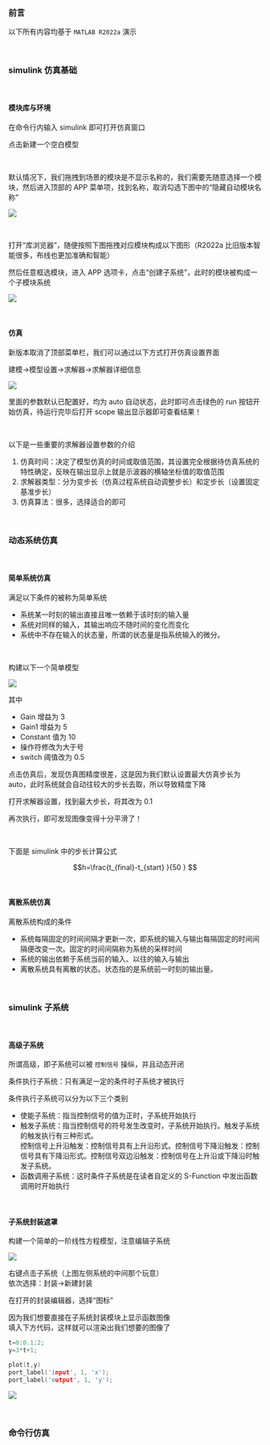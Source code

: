 ### 前言

以下所有内容均基于 `MATLAB R2022a` 演示

<br>

### simulink 仿真基础

<br>

#### 模块库与环境

在命令行内输入 simulink 即可打开仿真窗口

点击新建一个空白模型

<br>

默认情况下，我们拖拽到场景的模块是不显示名称的，我们需要先随意选择一个模块，然后进入顶部的 APP 菜单项，找到名称，取消勾选下图中的“隐藏自动模块名称”

![](./img/simulink/s1.png)

<br>

打开“库浏览器”，随便按照下图拖拽对应模块构成以下图形（R2022a 比旧版本智能很多，布线也更加准确和智能）

然后任意框选模块，进入 APP 选项卡，点击“创建子系统”，此时的模块被构成一个子模块系统

![](./img/simulink/s2.png)

<br>

#### 仿真

新版本取消了顶部菜单栏，我们可以通过以下方式打开仿真设置界面

建模->模型设置->求解器->求解器详细信息

![](./img/simulink/s3.png)

里面的参数默认已配置好，均为 auto 自动状态，此时即可点击绿色的 run 按钮开始仿真，待运行完毕后打开 scope 输出显示器即可查看结果！

<br>

以下是一些重要的求解器设置参数的介绍

1. 仿真时间：决定了模型仿真的时间或取值范围，其设置完全根据待仿真系统的特性确定，反映在输出显示上就是示波器的横轴坐标值的取值范围
2. 求解器类型：分为变步长（仿真过程系统自动调整步长）和定步长（设置固定基准步长）
3. 仿真算法：很多，选择适合的即可

<br>

### 动态系统仿真

<br>

#### 简单系统仿真

满足以下条件的被称为简单系统

- 系统某一时刻的输出直接且唯一依赖于该时刻的输入量
- 系统对同样的输入，其输出响应不随时间的变化而变化
- 系统中不存在输入的状态量，所谓的状态量是指系统输入的微分。

<br>

构建以下一个简单模型

![](./img/simulink/s4.png)

其中

- Gain 增益为 3
- Gain1 增益为 5
- Constant 值为 10
- 操作符修改为大于号
- switch 阈值改为 0.5

点击仿真后，发现仿真图精度很差，这是因为我们默认设置最大仿真步长为 auto，此时系统就会自动往较大的步长去取，所以导致精度下降

打开求解器设置，找到最大步长，将其改为 0.1

再次执行，即可发现图像变得十分平滑了！

<br>

下面是 simulink 中的步长计算公式

$$h=\frac{t_{final}-t_{start} }{50 } $$

<br>

#### 离散系统仿真

离散系统构成的条件

- 系统每隔固定的时间间隔才更新一次，即系统的输入与输出每隔固定的时间间隔便改变一次。固定的时间间隔称为系统的采样时间
- 系统的输出依赖于系统当前的输入、以往的输入与输出
- 离散系统具有离散的状态。状态指的是系统前一时刻的输出量。

<br>

### simulink 子系统

<br>

#### 高级子系统

所谓高级，即子系统可以被 `控制信号` 操纵，并且动态开闭

条件执行子系统：只有满足一定的条件时子系统才被执行

条件执行子系统可以分为以下三个类别

- 使能子系统：指当控制信号的值为正时，子系统开始执行
- 触发子系统：指当控制信号的符号发生改变时，子系统开始执行。触发子系统的触发执行有三种形式。  
  控制信号上升沿触发：控制信号具有上升沿形式。控制信号下降沿触发：控制信号具有下降沿形式。控制信号双边沿触发：控制信号在上升沿或下降沿时触发子系统。
- 函数调用子系统：这时条件子系统是在读者自定义的 S-Function 中发出函数调用时开始执行

<br>

#### 子系统封装遮罩

构建一个简单的一阶线性方程模型，注意编辑子系统

![](./img/simulink/s5.png)

右键点击子系统（上图左侧系统的中间那个玩意）  
依次选择：封装->新建封装

在打开的封装编辑器，选择“图标”

因为我们想要直接在子系统封装模块上显示函数图像  
填入下方代码，这样就可以渲染出我们想要的图像了

```c
t=0:0.1:2;
y=3*t+1;

plot(t,y)
port_label('input', 1, 'x');
port_label('output', 1, 'y');
```

![](./img/simulink/s6.png)

<br>

### 命令行仿真
